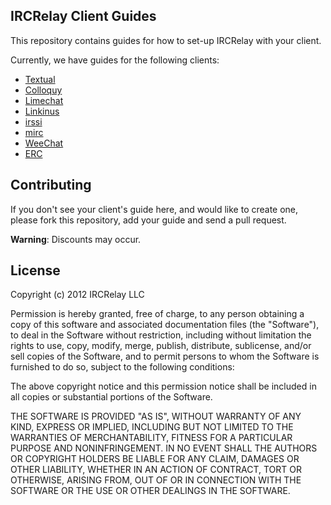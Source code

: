 ## IRCRelay Client Guides

This repository contains guides for how to set-up IRCRelay with your client.

Currently, we have guides for the following clients:

- [Textual](https://github.com/ircrelay/ircrelay-client-guides/blob/master/guides/textual/guide.md#textual-ircrelay-set-up-guide)
- [Colloquy](https://github.com/ircrelay/ircrelay-client-guides/blob/master/guides/colloquy/guide.md#colloquy-ircrelay-set-up-guide)
- [Limechat](https://github.com/ircrelay/ircrelay-client-guides/blob/master/guides/limechat/guide.md#limechat-ircrelay-set-up-guide)
- [Linkinus](https://github.com/ircrelay/ircrelay-client-guides/blob/master/guides/linkinus/guide.md#linkinus-ircrelay-set-up-guide)
- [irssi](https://github.com/ircrelay/ircrelay-client-guides/blob/master/guides/irssi/guide.md#irssi-ircrelay-set-up-guide)
- [mirc](https://github.com/ircrelay/ircrelay-client-guides/blob/master/guides/mirc/guide.md#mirc-ircrelay-set-up-guide)
- [WeeChat](https://github.com/ircrelay/ircrelay-client-guides/blob/master/guides/weechat/guide.md#weechat-ircrelay-set-up-guide)
- [ERC](https://github.com/ircrelay/ircrelay-client-guides/blob/master/guides/erc/guide.md#erc-ircrelay-set-up-guide)

## Contributing

If you don't see your client's guide here, and would like to create one, please
fork this repository, add your guide and send a pull request.

**Warning**: Discounts may occur.

## License

Copyright (c) 2012 IRCRelay LLC

Permission is hereby granted, free of charge, to any person obtaining a copy of this software and associated documentation files (the "Software"), to deal in the Software without restriction, including without limitation the rights to use, copy, modify, merge, publish, distribute, sublicense, and/or sell copies of the Software, and to permit persons to whom the Software is furnished to do so, subject to the following conditions:

The above copyright notice and this permission notice shall be included in all copies or substantial portions of the Software.

THE SOFTWARE IS PROVIDED "AS IS", WITHOUT WARRANTY OF ANY KIND, EXPRESS OR IMPLIED, INCLUDING BUT NOT LIMITED TO THE WARRANTIES OF MERCHANTABILITY, FITNESS FOR A PARTICULAR PURPOSE AND NONINFRINGEMENT. IN NO EVENT SHALL THE AUTHORS OR COPYRIGHT HOLDERS BE LIABLE FOR ANY CLAIM, DAMAGES OR OTHER LIABILITY, WHETHER IN AN ACTION OF CONTRACT, TORT OR OTHERWISE, ARISING FROM, OUT OF OR IN CONNECTION WITH THE SOFTWARE OR THE USE OR OTHER DEALINGS IN THE SOFTWARE.
